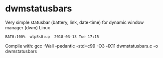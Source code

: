 # dwmstatusbars
Very simple statusbar (battery, link, date-time) for dynamic window manager (dwm) Linux

    BAT0:100%  wlp3s0:up  2018-03-13 Tue 17:15

Compile with: gcc -Wall -pedantic -std=c99 -O3 -lX11 dwmstatusbars.c -o dwmstatusbars
